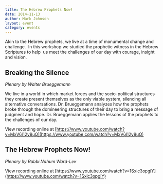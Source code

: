 ```yaml
---
title: The Hebrew Prophets Now!
date: 2014-11-13
author: Mark Johnson
layout: event
category: events
---
```

Akin to the Hebrew prophets, we live at a time of monumental change and challenge.  In this workshop we studied the prophetic witness in the Hebrew Scriptures to help  us meet the challenges of our day with courage, insight and vision.

## Breaking the Silence

_Plenary by Walter Brueggemann_

We live in a world in which market forces and the socio-political structures they create present themselves as the only viable system, silencing all alternative conversations. Dr. Brueggemann analyzes how the prophets broke through the domineering structures of their day to bring a message of judgment and hope. Dr. Brueggemann applies the lessons of the prophets to the challenges of our day.

View recording online at [https://www.youtube.com/watch?v=MxV6l12v8uQ](https://www.youtube.com/watch?v=MxV6l12v8uQ)

## The Hebrew Prophets Now!

_Plenary by Rabbi Nahum Ward-Lev_

View recording online at [https://www.youtube.com/watch?v=1Sxic3opgiY](https://www.youtube.com/watch?v=1Sxic3opgiY)
